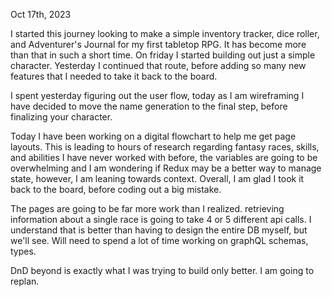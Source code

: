 Oct 17th, 2023

I started this journey looking to make a simple inventory tracker, dice roller, and Adventurer's Journal for my first tabletop RPG. It has become more than that in such a short time. On friday I started building out just a simple character. Yesterday I continued that route, before adding so many new features that I needed to take it back to the board. 

I spent yesterday figuring out the user flow, today as I am wireframing I have decided to move the name generation to the final step, before finalizing your character.

Today I have been working on a digital flowchart to help me get page layouts. This is leading to hours of research regarding fantasy races, skills, and abilities I have never worked with before, the variables are going to be overwhelming and I am wondering if Redux may be a better way to manage state, however, I am leaning towards context. Overall, I am glad I took it back to the board, before coding out a big mistake. 

The pages are going to be far more work than I realized. retrieving information about a single race is going to take 4 or 5 different api calls. I understand that is better than having to design the entire DB myself, but we'll see. Will need to spend a lot of time working on graphQL schemas, types.

DnD beyond is exactly what I was trying to build only better. I am going to replan. 

